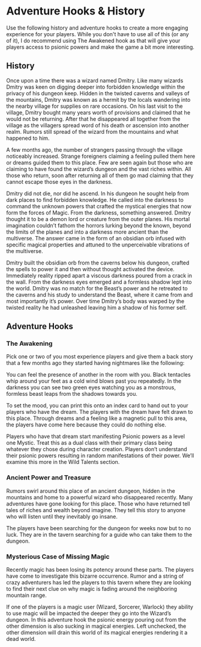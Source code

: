 # Adventure Hooks & History

Use the following history and adventure hooks to create a more engaging experience for your players. While you don't have to use all of this (or any of it), I do recommend using The Awakened hook as that will give your players access to psionic powers and make the game a bit more interesting.

## History
Once upon a time there was a wizard named Dmitry. Like many wizards Dmitry was keen on digging deeper into forbidden knowledge within the privacy of his dungeon keep. Hidden in the twisted caverns and valleys of the mountains, Dmitry was known as a hermit by the locals wandering into the nearby village for supplies on rare occasions. On his last visit to the village, Dmitry bought many years worth of provisions and claimed that he would not be returning. After that he disappeared all together from the village as the villagers spread word of his death or ascension into another realm. Rumors still spread of the wizard from the mountains and what happened to him.

A few months ago, the number of strangers passing through the village noticeably increased. Strange foreigners claiming a feeling pulled them here or dreams guided them to this place. Few are seen again but those who are claiming to have found the wizard’s dungeon and the vast riches within. All those who return, soon after returning all of them go mad claiming that they cannot escape those eyes in the darkness.

Dmitry did not die, nor did he ascend. In his dungeon he sought help from dark places to find forbidden knowledge. He called into the darkness to command the unknown powers that crafted the mystical energies that now form the forces of Magic. From the darkness, something answered. Dmitry thought it to be a demon lord or creature from the outer planes. His mortal imagination couldn’t fathom the horrors lurking beyond the known, beyond the limits of the planes and into a darkness more ancient than the multiverse. The answer came in the form of an obsidian orb infused with specific magical properties and attuned to the unperceivable vibrations of the multiverse.

Dmitry built the obsidian orb from the caverns below his dungeon, crafted the spells to power it and then without thought activated the device. Immediately reality ripped apart a viscous darkness poured from a crack in the wall. From the darkness eyes emerged and a formless shadow lept into the world. Dmitry was no match for the Beast’s power and he retreated to the caverns and his study to understand the Beast, where it came from and most importantly it’s power. Over time Dmitry’s body was warped by the twisted reality he had unleashed leaving him a shadow of his former self.

## Adventure Hooks

### The Awakening

Pick one or two of you most experience players and give them a back story that a few months ago they started having nightmares like the following:

You can feel the presence of another in the room with you. Black tentacles whip around your feet as a cold wind blows past you repeatedly. In the darkness you can see two green eyes watching you as a monstrous, formless beast leaps from the shadows towards you.

To set the mood, you can print this onto an index card to hand out to your players who have the dream. The players with the dream have felt drawn to this place. Through dreams and a feeling like a magnetic pull to this area, the players have come here because they could do nothing else.

Players who have that dream start manifesting Psionic powers as a level one Mystic. Treat this as a dual class with their primary class being whatever they chose during character creation. Players don’t understand their psionic powers resulting in random manifestations of their power. We’ll examine this more in the Wild Talents section.

### Ancient Power and Treasure

Rumors swirl around this place of an ancient dungeon, hidden in the mountains and home to a powerful wizard who disappeared recently. Many adventures have gone looking for this place. Those who have returned tell tales of riches and wealth beyond imagine. They tell this story to anyone who will listen until they inevitably go insane.

The players have been searching for the dungeon for weeks now but to no luck. They are in the tavern searching for a guide who can take them to the dungeon.

### Mysterious Case of Missing Magic

Recently magic has been losing its potency around these parts. The players have come to investigate this bizarre occurrence. Rumor and a string of crazy adventurers has led the players to this tavern where they are looking to find their next clue on why magic is fading around the neighboring mountain range.

If one of the players is a magic user (Wizard, Sorcerer, Warlock) they ability to use magic will be impacted the deeper they go into the Wizard’s dungeon. In this adventure hook the psionic energy pouring out from the other dimension is also sucking in magical energies. Left unchecked, the other dimension will drain this world of its magical energies rendering it a dead world.
